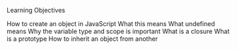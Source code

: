 Learning Objectives

How to create an object in JavaScript
What this means
What undefined means
Why the variable type and scope is important
What is a closure
What is a prototype
How to inherit an object from another